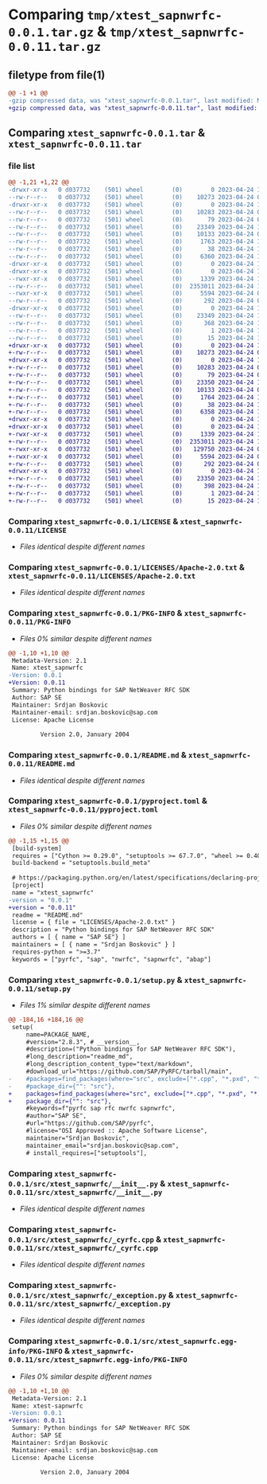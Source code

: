 # Comparing `tmp/xtest_sapnwrfc-0.0.1.tar.gz` & `tmp/xtest_sapnwrfc-0.0.11.tar.gz`

## filetype from file(1)

```diff
@@ -1 +1 @@
-gzip compressed data, was "xtest_sapnwrfc-0.0.1.tar", last modified: Mon Apr 24 11:29:26 2023, max compression
+gzip compressed data, was "xtest_sapnwrfc-0.0.11.tar", last modified: Mon Apr 24 11:54:43 2023, max compression
```

## Comparing `xtest_sapnwrfc-0.0.1.tar` & `xtest_sapnwrfc-0.0.11.tar`

### file list

```diff
@@ -1,21 +1,22 @@
-drwxr-xr-x   0 d037732    (501) wheel        (0)        0 2023-04-24 11:29:26.585222 xtest_sapnwrfc-0.0.1/
--rw-r--r--   0 d037732    (501) wheel        (0)    10273 2023-04-24 08:04:52.000000 xtest_sapnwrfc-0.0.1/LICENSE
-drwxr-xr-x   0 d037732    (501) wheel        (0)        0 2023-04-24 11:29:26.572357 xtest_sapnwrfc-0.0.1/LICENSES/
--rw-r--r--   0 d037732    (501) wheel        (0)    10283 2023-04-24 08:04:52.000000 xtest_sapnwrfc-0.0.1/LICENSES/Apache-2.0.txt
--rw-r--r--   0 d037732    (501) wheel        (0)       79 2023-04-24 08:04:52.000000 xtest_sapnwrfc-0.0.1/MANIFEST.in
--rw-r--r--   0 d037732    (501) wheel        (0)    23349 2023-04-24 11:29:26.583002 xtest_sapnwrfc-0.0.1/PKG-INFO
--rw-r--r--   0 d037732    (501) wheel        (0)    10133 2023-04-24 08:04:52.000000 xtest_sapnwrfc-0.0.1/README.md
--rw-r--r--   0 d037732    (501) wheel        (0)     1763 2023-04-24 11:26:24.000000 xtest_sapnwrfc-0.0.1/pyproject.toml
--rw-r--r--   0 d037732    (501) wheel        (0)       38 2023-04-24 11:29:26.585322 xtest_sapnwrfc-0.0.1/setup.cfg
--rw-r--r--   0 d037732    (501) wheel        (0)     6360 2023-04-24 11:28:23.000000 xtest_sapnwrfc-0.0.1/setup.py
-drwxr-xr-x   0 d037732    (501) wheel        (0)        0 2023-04-24 11:29:26.569108 xtest_sapnwrfc-0.0.1/src/
-drwxr-xr-x   0 d037732    (501) wheel        (0)        0 2023-04-24 11:29:26.575616 xtest_sapnwrfc-0.0.1/src/xtest_sapnwrfc/
--rwxr-xr-x   0 d037732    (501) wheel        (0)     1339 2023-04-24 11:29:18.000000 xtest_sapnwrfc-0.0.1/src/xtest_sapnwrfc/__init__.py
--rw-r--r--   0 d037732    (501) wheel        (0)  2353011 2023-04-24 11:28:26.000000 xtest_sapnwrfc-0.0.1/src/xtest_sapnwrfc/_cyrfc.cpp
--rwxr-xr-x   0 d037732    (501) wheel        (0)     5594 2023-04-24 08:04:53.000000 xtest_sapnwrfc-0.0.1/src/xtest_sapnwrfc/_exception.py
--rw-r--r--   0 d037732    (501) wheel        (0)      292 2023-04-24 08:04:53.000000 xtest_sapnwrfc-0.0.1/src/xtest_sapnwrfc/_utils.py
-drwxr-xr-x   0 d037732    (501) wheel        (0)        0 2023-04-24 11:29:26.578940 xtest_sapnwrfc-0.0.1/src/xtest_sapnwrfc.egg-info/
--rw-r--r--   0 d037732    (501) wheel        (0)    23349 2023-04-24 11:29:26.000000 xtest_sapnwrfc-0.0.1/src/xtest_sapnwrfc.egg-info/PKG-INFO
--rw-r--r--   0 d037732    (501) wheel        (0)      368 2023-04-24 11:29:26.000000 xtest_sapnwrfc-0.0.1/src/xtest_sapnwrfc.egg-info/SOURCES.txt
--rw-r--r--   0 d037732    (501) wheel        (0)        1 2023-04-24 11:29:26.000000 xtest_sapnwrfc-0.0.1/src/xtest_sapnwrfc.egg-info/dependency_links.txt
--rw-r--r--   0 d037732    (501) wheel        (0)       15 2023-04-24 11:29:26.000000 xtest_sapnwrfc-0.0.1/src/xtest_sapnwrfc.egg-info/top_level.txt
+drwxr-xr-x   0 d037732    (501) wheel        (0)        0 2023-04-24 11:54:43.640716 xtest_sapnwrfc-0.0.11/
+-rw-r--r--   0 d037732    (501) wheel        (0)    10273 2023-04-24 08:04:52.000000 xtest_sapnwrfc-0.0.11/LICENSE
+drwxr-xr-x   0 d037732    (501) wheel        (0)        0 2023-04-24 11:54:43.630130 xtest_sapnwrfc-0.0.11/LICENSES/
+-rw-r--r--   0 d037732    (501) wheel        (0)    10283 2023-04-24 08:04:52.000000 xtest_sapnwrfc-0.0.11/LICENSES/Apache-2.0.txt
+-rw-r--r--   0 d037732    (501) wheel        (0)       79 2023-04-24 08:04:52.000000 xtest_sapnwrfc-0.0.11/MANIFEST.in
+-rw-r--r--   0 d037732    (501) wheel        (0)    23350 2023-04-24 11:54:43.640237 xtest_sapnwrfc-0.0.11/PKG-INFO
+-rw-r--r--   0 d037732    (501) wheel        (0)    10133 2023-04-24 08:04:52.000000 xtest_sapnwrfc-0.0.11/README.md
+-rw-r--r--   0 d037732    (501) wheel        (0)     1764 2023-04-24 11:54:18.000000 xtest_sapnwrfc-0.0.11/pyproject.toml
+-rw-r--r--   0 d037732    (501) wheel        (0)       38 2023-04-24 11:54:43.640802 xtest_sapnwrfc-0.0.11/setup.cfg
+-rw-r--r--   0 d037732    (501) wheel        (0)     6358 2023-04-24 11:54:39.000000 xtest_sapnwrfc-0.0.11/setup.py
+drwxr-xr-x   0 d037732    (501) wheel        (0)        0 2023-04-24 11:54:43.624593 xtest_sapnwrfc-0.0.11/src/
+drwxr-xr-x   0 d037732    (501) wheel        (0)        0 2023-04-24 11:54:43.635098 xtest_sapnwrfc-0.0.11/src/xtest_sapnwrfc/
+-rwxr-xr-x   0 d037732    (501) wheel        (0)     1339 2023-04-24 11:29:18.000000 xtest_sapnwrfc-0.0.11/src/xtest_sapnwrfc/__init__.py
+-rw-r--r--   0 d037732    (501) wheel        (0)  2353011 2023-04-24 11:28:26.000000 xtest_sapnwrfc-0.0.11/src/xtest_sapnwrfc/_cyrfc.cpp
+-rwxr-xr-x   0 d037732    (501) wheel        (0)   129750 2023-04-24 08:04:53.000000 xtest_sapnwrfc-0.0.11/src/xtest_sapnwrfc/_cyrfc.pyx
+-rwxr-xr-x   0 d037732    (501) wheel        (0)     5594 2023-04-24 08:04:53.000000 xtest_sapnwrfc-0.0.11/src/xtest_sapnwrfc/_exception.py
+-rw-r--r--   0 d037732    (501) wheel        (0)      292 2023-04-24 08:04:53.000000 xtest_sapnwrfc-0.0.11/src/xtest_sapnwrfc/_utils.py
+drwxr-xr-x   0 d037732    (501) wheel        (0)        0 2023-04-24 11:54:43.639687 xtest_sapnwrfc-0.0.11/src/xtest_sapnwrfc.egg-info/
+-rw-r--r--   0 d037732    (501) wheel        (0)    23350 2023-04-24 11:54:43.000000 xtest_sapnwrfc-0.0.11/src/xtest_sapnwrfc.egg-info/PKG-INFO
+-rw-r--r--   0 d037732    (501) wheel        (0)      398 2023-04-24 11:54:43.000000 xtest_sapnwrfc-0.0.11/src/xtest_sapnwrfc.egg-info/SOURCES.txt
+-rw-r--r--   0 d037732    (501) wheel        (0)        1 2023-04-24 11:54:43.000000 xtest_sapnwrfc-0.0.11/src/xtest_sapnwrfc.egg-info/dependency_links.txt
+-rw-r--r--   0 d037732    (501) wheel        (0)       15 2023-04-24 11:54:43.000000 xtest_sapnwrfc-0.0.11/src/xtest_sapnwrfc.egg-info/top_level.txt
```

### Comparing `xtest_sapnwrfc-0.0.1/LICENSE` & `xtest_sapnwrfc-0.0.11/LICENSE`

 * *Files identical despite different names*

### Comparing `xtest_sapnwrfc-0.0.1/LICENSES/Apache-2.0.txt` & `xtest_sapnwrfc-0.0.11/LICENSES/Apache-2.0.txt`

 * *Files identical despite different names*

### Comparing `xtest_sapnwrfc-0.0.1/PKG-INFO` & `xtest_sapnwrfc-0.0.11/PKG-INFO`

 * *Files 0% similar despite different names*

```diff
@@ -1,10 +1,10 @@
 Metadata-Version: 2.1
 Name: xtest_sapnwrfc
-Version: 0.0.1
+Version: 0.0.11
 Summary: Python bindings for SAP NetWeaver RFC SDK
 Author: SAP SE
 Maintainer: Srdjan Boskovic
 Maintainer-email: srdjan.boskovic@sap.com
 License: Apache License
         
         Version 2.0, January 2004
```

### Comparing `xtest_sapnwrfc-0.0.1/README.md` & `xtest_sapnwrfc-0.0.11/README.md`

 * *Files identical despite different names*

### Comparing `xtest_sapnwrfc-0.0.1/pyproject.toml` & `xtest_sapnwrfc-0.0.11/pyproject.toml`

 * *Files 0% similar despite different names*

```diff
@@ -1,15 +1,15 @@
 [build-system]
 requires = ["Cython >= 0.29.0", "setuptools >= 67.7.0", "wheel >= 0.40.0"]
 build-backend = "setuptools.build_meta"
 
 # https://packaging.python.org/en/latest/specifications/declaring-project-metadata/
 [project]
 name = "xtest_sapnwrfc"
-version = "0.0.1"
+version = "0.0.11"
 readme = "README.md"
 license = { file = "LICENSES/Apache-2.0.txt" }
 description = "Python bindings for SAP NetWeaver RFC SDK"
 authors = [ { name = "SAP SE"} ]
 maintainers = [ { name = "Srdjan Boskovic" } ]
 requires-python = ">=3.7"
 keywords = ["pyrfc", "sap", "nwrfc", "sapnwrfc", "abap"]
```

### Comparing `xtest_sapnwrfc-0.0.1/setup.py` & `xtest_sapnwrfc-0.0.11/setup.py`

 * *Files 1% similar despite different names*

```diff
@@ -184,16 +184,16 @@
 setup(
     name=PACKAGE_NAME,
     #version="2.8.3", # __version__,
     #description=("Python bindings for SAP NetWeaver RFC SDK"),
     #long_description="readme_md",
     #long_description_content_type="text/markdown",
     #download_url="https://github.com/SAP/PyRFC/tarball/main",
-    #packages=find_packages(where="src", exclude=["*.cpp", "*.pxd", "*.html"]),
-    #package_dir={"": "src"},
+    packages=find_packages(where="src", exclude=["*.cpp", "*.pxd", "*.html"]),
+    package_dir={"": "src"},
     #keywords=f"pyrfc sap rfc nwrfc sapnwrfc",
     #author="SAP SE",
     #url="https://github.com/SAP/pyrfc",
     #license="OSI Approved :: Apache Software License",
     maintainer="Srdjan Boskovic",
     maintainer_email="srdjan.boskovic@sap.com",
     # install_requires=["setuptools"],
```

### Comparing `xtest_sapnwrfc-0.0.1/src/xtest_sapnwrfc/__init__.py` & `xtest_sapnwrfc-0.0.11/src/xtest_sapnwrfc/__init__.py`

 * *Files identical despite different names*

### Comparing `xtest_sapnwrfc-0.0.1/src/xtest_sapnwrfc/_cyrfc.cpp` & `xtest_sapnwrfc-0.0.11/src/xtest_sapnwrfc/_cyrfc.cpp`

 * *Files identical despite different names*

### Comparing `xtest_sapnwrfc-0.0.1/src/xtest_sapnwrfc/_exception.py` & `xtest_sapnwrfc-0.0.11/src/xtest_sapnwrfc/_exception.py`

 * *Files identical despite different names*

### Comparing `xtest_sapnwrfc-0.0.1/src/xtest_sapnwrfc.egg-info/PKG-INFO` & `xtest_sapnwrfc-0.0.11/src/xtest_sapnwrfc.egg-info/PKG-INFO`

 * *Files 0% similar despite different names*

```diff
@@ -1,10 +1,10 @@
 Metadata-Version: 2.1
 Name: xtest-sapnwrfc
-Version: 0.0.1
+Version: 0.0.11
 Summary: Python bindings for SAP NetWeaver RFC SDK
 Author: SAP SE
 Maintainer: Srdjan Boskovic
 Maintainer-email: srdjan.boskovic@sap.com
 License: Apache License
         
         Version 2.0, January 2004
```

